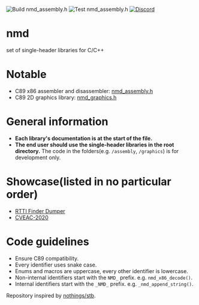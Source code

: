 ![Build nmd_assembly.h](https://github.com/Nomade040/nmd/workflows/Build%20nmd_assembly.h/badge.svg) ![Test nmd_assembly.h](https://github.com/Nomade040/nmd/workflows/Test%20nmd_assembly.h/badge.svg) [![Discord](https://img.shields.io/badge/chat-on%20Discord-green.svg)](https://discord.gg/VF4rVxA)

# nmd
set of single-header libraries for C/C++

# Notable
- C89 x86 assembler and disassembler: [nmd_assembly.h](nmd_assembly.h)
- C89 2D graphics library: [nmd_graphics.h](nmd_graphics.h)

# General information
 - **Each library's documentation is at the start of the file.**
 - **The end user should use the single-header libraries in the root directory.** The code in the folders(e.g. `/assembly`, `/graphics`) is for development only.

# Showcase(listed in no particular order)
 - [RTTI Finder Dumper](https://github.com/theluc4s/RTTI-Finder-Dumper)
 - [CVEAC-2020](https://github.com/thesecretclub/CVEAC-2020)

# Code guidelines
 - Ensure C89 compatibility.
 - Every identifier uses snake case.
 - Enums and macros are uppercase, every other identifier is lowercase.
 - Non-internal identifiers start with the `NMD_` prefix. e.g. `nmd_x86_decode()`.
 - Internal identifiers start with the `_NMD_` prefix. e.g. `_nmd_append_string()`.

Repository inspired by [nothings/stb](https://github.com/nothings/stb).
